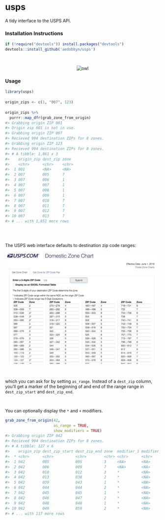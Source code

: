 
# usps

A tidy interface to the USPS API.

### Installation Instructions

``` r
if (!require("devtools")) install.packages("devtools")
devtools::install_github('aedobbyn/usps')
```

<br>

<p align="center">

<img src="https://media.giphy.com/media/iVoiJfBtSsi0o/giphy.gif" alt="owl">

</p>

### Usage

``` r
library(usps)

origin_zips <- c(1, "007", 123)

origin_zips %>% 
  purrr::map_dfr(grab_zone_from_origin)
#> Grabbing origin ZIP 001
#> Origin zip 001 is not in use.
#> Grabbing origin ZIP 007
#> Recieved 994 destination ZIPs for 8 zones.
#> Grabbing origin ZIP 123
#> Recieved 994 destination ZIPs for 8 zones.
#> # A tibble: 1,861 x 3
#>    origin_zip dest_zip zone 
#>    <chr>      <chr>    <chr>
#>  1 001        <NA>     <NA> 
#>  2 007        005      7    
#>  3 007        006      1    
#>  4 007        007      1    
#>  5 007        008      1    
#>  6 007        009      1    
#>  7 007        010      7    
#>  8 007        011      7    
#>  9 007        012      7    
#> 10 007        013      7    
#> # ... with 1,851 more rows
```

<br> <br>

The USPS web interface defaults to destination zip code ranges:

<p align="center">

<img src="./img/post_calc.jpg" alt="post_calc">

</p>

<br>

which you can ask for by setting `as_range`. Instead of a `dest_zip`
column, you’ll get a marker of the beginning of and end of the range
range in `dest_zip_start` and `dest_zip_end`.

<br>

You can optionally display the `*` and `+` modifiers.

``` r
grab_zone_from_origin(42, 
                      as_range = TRUE, 
                      show_modifiers = TRUE)
#> Grabbing origin ZIP 042
#> Recieved 994 destination ZIPs for 8 zones.
#> # A tibble: 127 x 6
#>    origin_zip dest_zip_start dest_zip_end zone  modifier_1 modifier_2
#>  * <chr>      <chr>          <chr>        <chr> <chr>      <chr>     
#>  1 042        005            005          3     <NA>       <NA>      
#>  2 042        006            009          7     <NA>       <NA>      
#>  3 042        010            012          3     *          <NA>      
#>  4 042        013            038          2     *          <NA>      
#>  5 042        039            043          1     *          <NA>      
#>  6 042        044            044          2     *          <NA>      
#>  7 042        045            045          1     *          <NA>      
#>  8 042        046            047          2     *          <NA>      
#>  9 042        048            048          1     *          <NA>      
#> 10 042        049            059          2     *          <NA>      
#> # ... with 117 more rows
```
